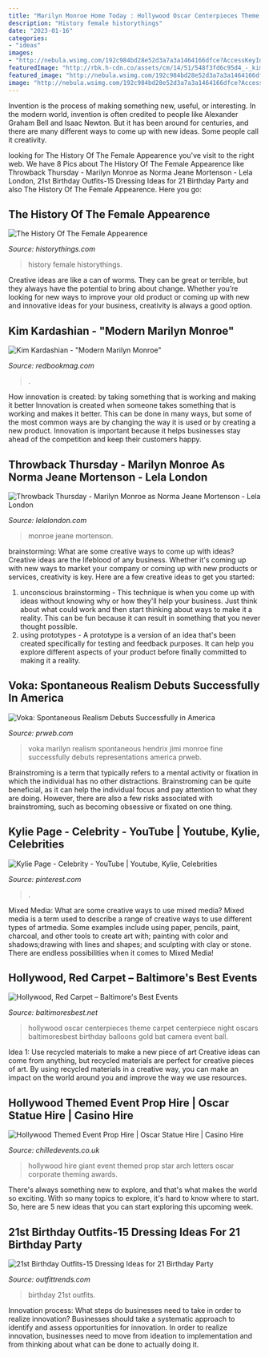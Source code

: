 ```yaml
---
title: "Marilyn Monroe Home Today : Hollywood Oscar Centerpieces Theme Carpet Centerpiece Night Oscars Baltimoresbest Birthday Balloons Gold Bat Camera Event Ball"
description: "History female historythings"
date: "2023-01-16"
categories:
- "ideas"
images:
- "http://nebula.wsimg.com/192c984bd28e52d3a7a3a1464166dfce?AccessKeyId=E0EF956E3C8270E5D8CC&amp;disposition=0&amp;alloworigin=1"
featuredImage: "http://rbk.h-cdn.co/assets/cm/14/51/548f3fd6c95d4_-_kim-kardashian-monroe-h.jpg"
featured_image: "http://nebula.wsimg.com/192c984bd28e52d3a7a3a1464166dfce?AccessKeyId=E0EF956E3C8270E5D8CC&amp;disposition=0&amp;alloworigin=1"
image: "http://nebula.wsimg.com/192c984bd28e52d3a7a3a1464166dfce?AccessKeyId=E0EF956E3C8270E5D8CC&amp;disposition=0&amp;alloworigin=1"
---
```



Invention is the process of making something new, useful, or interesting. In the modern world, invention is often credited to people like Alexander Graham Bell and Isaac Newton. But it has been around for centuries, and there are many different ways to come up with new ideas. Some people call it creativity.

	

		
looking for The History Of The Female Appearence you've visit to the right web. We have 8 Pics about The History Of The Female Appearence like Throwback Thursday - Marilyn Monroe as Norma Jeane Mortenson - Lela London, 21st Birthday Outfits-15 Dressing Ideas for 21 Birthday Party and also The History Of The Female Appearence. Here you go:
		
    
## The History Of The Female Appearence

<img loading=lazy src="http://historythings.com/wp-content/uploads/2016/02/womenfeature.jpg" onerror="this.onerror=null;this.src='https://tse1.mm.bing.net/th?id=OIP.LPWGrY35MvRjoIchrj7OsAHaFr&amp;pid=15.1';" alt="The History Of The Female Appearence">

_Source: historythings.com_

>history female historythings. 

	

Creative ideas are like a can of worms. They can be great or terrible, but they always have the potential to bring about change. Whether you’re looking for new ways to improve your old product or coming up with new and innovative ideas for your business, creativity is always a good option.

    
## Kim Kardashian - &quot;Modern Marilyn Monroe&quot;

<img loading=lazy src="http://rbk.h-cdn.co/assets/cm/14/51/548f3fd6c95d4_-_kim-kardashian-monroe-h.jpg" onerror="this.onerror=null;this.src='https://tse1.mm.bing.net/th?id=OIP.dHHDGswd64rXCcwPz108-gHaG4&amp;pid=15.1';" alt="Kim Kardashian - &quot;Modern Marilyn Monroe&quot;">

_Source: redbookmag.com_

>. 

	

How innovation is created: by taking something that is working and making it better
Innovation is created when someone takes something that is working and makes it better. This can be done in many ways, but some of the most common ways are by changing the way it is used or by creating a new product. Innovation is important because it helps businesses stay ahead of the competition and keep their customers happy.

    
## Throwback Thursday - Marilyn Monroe As Norma Jeane Mortenson - Lela London

<img loading=lazy src="https://www.lelalondon.com/wp-content/uploads/2012/11/marilyn-monroe-norma-jeane-6.png" onerror="this.onerror=null;this.src='https://tse2.mm.bing.net/th?id=OIP.62CLA97J4cGlxKfZ_xxf4QHaKW&amp;pid=15.1';" alt="Throwback Thursday - Marilyn Monroe as Norma Jeane Mortenson - Lela London">

_Source: lelalondon.com_

>monroe jeane mortenson. 

	

brainstorming: What are some creative ways to come up with ideas?
Creative ideas are the lifeblood of any business. Whether it's coming up with new ways to market your company or coming up with new products or services, creativity is key. Here are a few creative ideas to get you started: 
1. unconscious brainstorming - This technique is when you come up with ideas without knowing why or how they'll help your business. Just think about what could work and then start thinking about ways to make it a reality. This can be fun because it can result in something that you never thought possible. 
2. using prototypes - A prototype is a version of an idea that's been created specifically for testing and feedback purposes. It can help you explore different aspects of your product before finally committed to making it a reality.

    
## Voka: Spontaneous Realism Debuts Successfully In America

<img loading=lazy src="https://ww1.prweb.com/prfiles/2014/04/01/11724626/IMG_1725.jpg" onerror="this.onerror=null;this.src='https://tse3.mm.bing.net/th?id=OIP.urdS2Ioo-DiX3kQlLhfnLQHaE8&amp;pid=15.1';" alt="Voka: Spontaneous Realism Debuts Successfully in America">

_Source: prweb.com_

>voka marilyn realism spontaneous hendrix jimi monroe fine successfully debuts representations america prweb. 

	

Brainstroming is a term that typically refers to a mental activity or fixation in which the individual has no other distractions. Brainstroming can be quite beneficial, as it can help the individual focus and pay attention to what they are doing. However, there are also a few risks associated with brainstroming, such as becoming obsessive or fixated on one thing.

    
## Kylie Page - Celebrity - YouTube | Youtube, Kylie, Celebrities

<img loading=lazy src="https://i.pinimg.com/736x/bc/a2/f3/bca2f3440481d244d2a7d9d6f874d170.jpg" onerror="this.onerror=null;this.src='https://tse2.mm.bing.net/th?id=OIP.cSRqSkguFOa1em6YXlLQnAHaFj&amp;pid=15.1';" alt="Kylie Page - Celebrity - YouTube | Youtube, Kylie, Celebrities">

_Source: pinterest.com_

>. 

	

Mixed Media: What are some creative ways to use mixed media?
Mixed media is a term used to describe a range of creative ways to use different types of artmedia. Some examples include using paper, pencils, paint, charcoal, and other tools to create art with; painting with color and shadows;drawing with lines and shapes; and sculpting with clay or stone. There are endless possibilities when it comes to Mixed Media!

    
## Hollywood, Red Carpet – Baltimore&#039;s Best Events

<img loading=lazy src="http://www.baltimoresbest.net/wp-content/uploads/2013/03/Hollywood-45-Nevada-080306-1.jpg" onerror="this.onerror=null;this.src='https://tse1.mm.bing.net/th?id=OIP.Ec0jWglAitrFUJ5e9kUFsAHaJ4&amp;pid=15.1';" alt="Hollywood, Red Carpet – Baltimore&#039;s Best Events">

_Source: baltimoresbest.net_

>hollywood oscar centerpieces theme carpet centerpiece night oscars baltimoresbest birthday balloons gold bat camera event ball. 

	

Idea 1: Use recycled materials to make a new piece of art
Creative ideas can come from anything, but recycled materials are perfect for creative pieces of art. By using recycled materials in a creative way, you can make an impact on the world around you and improve the way we use resources.

    
## Hollywood Themed Event Prop Hire | Oscar Statue Hire | Casino Hire

<img loading=lazy src="http://nebula.wsimg.com/192c984bd28e52d3a7a3a1464166dfce?AccessKeyId=E0EF956E3C8270E5D8CC&amp;disposition=0&amp;alloworigin=1" onerror="this.onerror=null;this.src='https://tse2.mm.bing.net/th?id=OIP.W578uuZqB69EdePOeKnpjQHaEb&amp;pid=15.1';" alt="Hollywood Themed Event Prop Hire | Oscar Statue Hire | Casino Hire">

_Source: chilledevents.co.uk_

>hollywood hire giant event themed prop star arch letters oscar corporate theming awards. 

	

There's always something new to explore, and that's what makes the world so exciting. With so many topics to explore, it's hard to know where to start.  So, here are 5 new ideas that you can start exploring this upcoming week.

    
## 21st Birthday Outfits-15 Dressing Ideas For 21 Birthday Party

<img loading=lazy src="https://www.outfittrends.com/wp-content/uploads/2015/09/1.2.jpg" onerror="this.onerror=null;this.src='https://tse3.mm.bing.net/th?id=OIP.cgftgncMOdAIQ0x8DRskVwHaLH&amp;pid=15.1';" alt="21st Birthday Outfits-15 Dressing Ideas for 21 Birthday Party">

_Source: outfittrends.com_

>birthday 21st outfits. 

	

Innovation process: What steps do businesses need to take in order to realize innovation?
Businesses should take a systematic approach to identify and assess opportunities for innovation. In order to realize innovation, businesses need to move from ideation to implementation and from thinking about what can be done to actually doing it.

